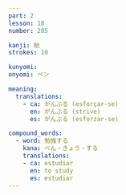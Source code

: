 ```yaml
---
part: 2
lesson: 18
number: 285

kanji: 勉
strokes: 10

kunyomi:
onyomi: ベン

meaning:
  translations:
    - ca: がんぶる (esforçar-se)
      en: がんぶる (strive)
      es: がんぶる (esforzar-se)

compound_words:
  - word: 勉強する
    kana: べん・きょう・する
    translations:
    - ca: estudiar
      en: to study
      es: estudiar
---
```

